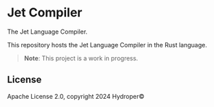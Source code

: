# Jet Compiler

The Jet Language Compiler.

This repository hosts the Jet Language Compiler in the Rust language.

> **Note**: This project is a work in progress.

## License

Apache License 2.0, copyright 2024 Hydroper©